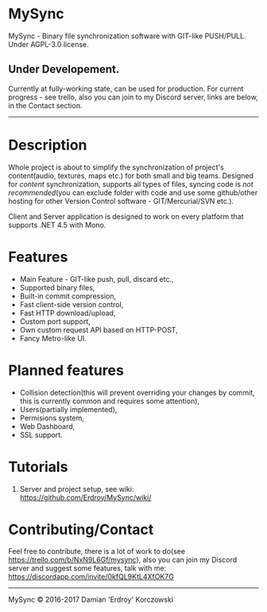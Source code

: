 # MySync
MySync - Binary file synchronization software with GIT-like PUSH/PULL.
Under AGPL-3.0 license.

## Under Developement.
Currently at fully-working state, can be used for production.
For current progress - see trello, also you can join to my Discord server, links are below, in the Contact section.

---

# Description
Whole project is about to simplify the synchronization of project's content(audio, textures, maps etc.) for both small and big teams.
Designed for *content* synchronization, supports all types of files, syncing code is *not recommended*(you can exclude folder with code and use some github/other hosting for other Version Control software - GIT/Mercurial/SVN etc.).

Client and Server application is designed to work on every platform that supports .NET 4.5 with Mono.

# Features
* Main Feature - GIT-like push, pull, discard etc.,
* Supported binary files,
* Built-in commit compression,
* Fast client-side version control,
* Fast HTTP download/upload,
* Custom port support,
* Own custom request API based on HTTP-POST,
* Fancy Metro-like UI.

# Planned features
* Collision detection(this will prevent overriding your changes by commit, this is currently common and requires some attention),
* Users(partially implemented),
* Permisions system,
* Web Dashboard,
* SSL support.

# Tutorials
1. Server and project setup, see wiki: https://github.com/Erdroy/MySync/wiki/

# Contributing/Contact
Feel free to contribute, there is a lot of work to do(see https://trello.com/b/NxN9L6Gf/mysync), 
also you can join my Discord server and suggest some features, talk with me: https://discordapp.com/invite/0kfQL9KtL4XfOK7G

---

MySync © 2016-2017 Damian 'Erdroy' Korczowski
